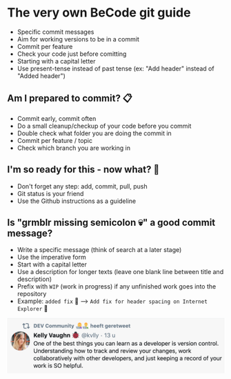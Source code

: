 # The very own BeCode git guide

- Specific commit messages
- Aim for working versions to be in a commit
- Commit per feature
- Check your code just before comitting
- Starting with a capital letter
- Use present-tense instead of past tense (ex: "Add header" instead of "Added header")

## Am I prepared to commit? 📋️
- Commit early, commit often
- Do a small cleanup/checkup of your code before you commit
- Double check what folder you are doing the commit in
- Commit per feature / topic
- Check which branch you are working in

## I'm so ready for this - now what? 🤔
- Don't forget any step: add, commit, pull, push
- Git status is your friend
- Use the Github instructions as a guideline

## Is "grmblr missing semicolon 💀" a good commit message?
- Write a specific message (think of search at a later stage)
- Use the imperative form
- Start with a capital letter
- Use a description for longer texts (leave one blank line between title and description)
- Prefix with `WIP` (work in progress) if any unfinished work goes into the repository
- Example: `added fix` 🤔 --> `Add fix for header spacing on Internet Explorer` 🥳

![](images/version-control-tweet.png)
